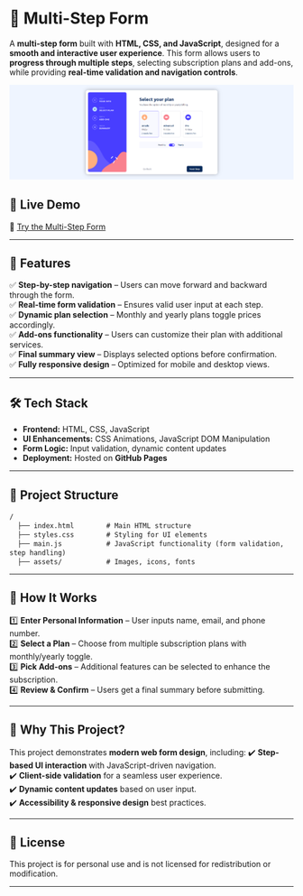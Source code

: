 # 📝 Multi-Step Form

A **multi-step form** built with **HTML, CSS, and JavaScript**, designed for a **smooth and interactive user experience**. This form allows users to **progress through multiple steps**, selecting subscription plans and add-ons, while providing **real-time validation and navigation controls**.

![Multi-Step Form](https://raw.githubusercontent.com/noamguterman/multi-step-form/refs/heads/master/assets/images/multi-step-form-preview.png)

## 🚀 Live Demo  
🔗 [Try the Multi-Step Form](https://noamguterman.github.io/multi-step-form/)

---

## 📝 Features
✅ **Step-by-step navigation** – Users can move forward and backward through the form.  
✅ **Real-time form validation** – Ensures valid user input at each step.  
✅ **Dynamic plan selection** – Monthly and yearly plans toggle prices accordingly.  
✅ **Add-ons functionality** – Users can customize their plan with additional services.  
✅ **Final summary view** – Displays selected options before confirmation.  
✅ **Fully responsive design** – Optimized for mobile and desktop views.  

---

## 🛠️ Tech Stack
- **Frontend:** HTML, CSS, JavaScript  
- **UI Enhancements:** CSS Animations, JavaScript DOM Manipulation  
- **Form Logic:** Input validation, dynamic content updates  
- **Deployment:** Hosted on **GitHub Pages**  

---

## 📂 Project Structure
```
/
  ├── index.html        # Main HTML structure
  ├── styles.css        # Styling for UI elements
  ├── main.js           # JavaScript functionality (form validation, step handling)
  ├── assets/           # Images, icons, fonts
```

---

## 🎯 How It Works
1️⃣ **Enter Personal Information** – User inputs name, email, and phone number.  
2️⃣ **Select a Plan** – Choose from multiple subscription plans with monthly/yearly toggle.  
3️⃣ **Pick Add-ons** – Additional features can be selected to enhance the subscription.  
4️⃣ **Review & Confirm** – Users get a final summary before submitting.  

---

## 🌟 Why This Project?
This project demonstrates **modern web form design**, including:
✔️ **Step-based UI interaction** with JavaScript-driven navigation.  
✔️ **Client-side validation** for a seamless user experience.  
✔️ **Dynamic content updates** based on user input.  
✔️ **Accessibility & responsive design** best practices.  

---

## 🐝 License
This project is for personal use and is not licensed for redistribution or modification.  

---

